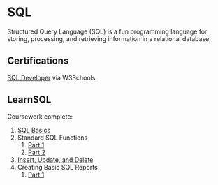 # SQL

Structured Query Language (SQL) is a fun programming language for storing, processing, and retrieving information in a relational database.
 
## Certifications

[SQL Developer](https://verify.w3schools.com/1MSUHZ58B6) via W3Schools.

## LearnSQL

Coursework complete:

1. [SQL Basics](/sql/learnSQL/01_SQL_Basics.md)
1. Standard SQL Functions
    1. [Part 1](/sql/learnSQL/02_Standard_SQL_Functions_part_1.md)
    1. [Part 2](/sql/learnSQL/02_Standard_SQL_Functions_part_2.md)
1. [Insert, Update, and Delete](/sql/learnSQL/03_Insert_Update_and_Delete.md)
1. Creating Basic SQL Reports
    1. [Part 1](/sql/learnSQL/04_Basic_SQL_Reports_part_1.md)